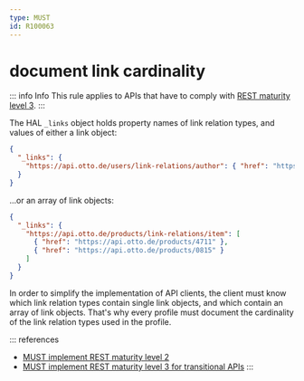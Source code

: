 ```yaml
---
type: MUST
id: R100063
---
```


# document link cardinality

::: info Info
This rule applies to APIs that have to comply with [REST maturity level 3](@guidelines/R000033).
:::

The HAL `_links` object holds property names of link relation types, and values of either a link object:

```json
{
  "_links": {
    "https://api.otto.de/users/link-relations/author": { "href": "https://api.otto.de/users/42" }
  }
}
```

...or an array of link objects:

```json
{
  "_links": {
    "https://api.otto.de/products/link-relations/item": [
      { "href": "https://api.otto.de/products/4711" },
      { "href": "https://api.otto.de/products/0815" }
    ]
  }
}
```

In order to simplify the implementation of API clients, the client must know which link relation types contain single link objects, and which contain an array of link objects.
That's why every profile must document the cardinality of the link relation types used in the profile.

::: references

- [MUST implement REST maturity level 2](@guidelines/R000032)
- [MUST implement REST maturity level 3 for transitional APIs](@guidelines/R000033)
  :::
